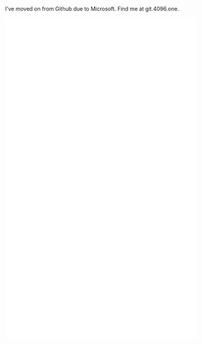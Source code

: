 I've moved on from Github due to Microsoft. Find me at git.4096.one.

![Metrics](/github-metrics.svg)
